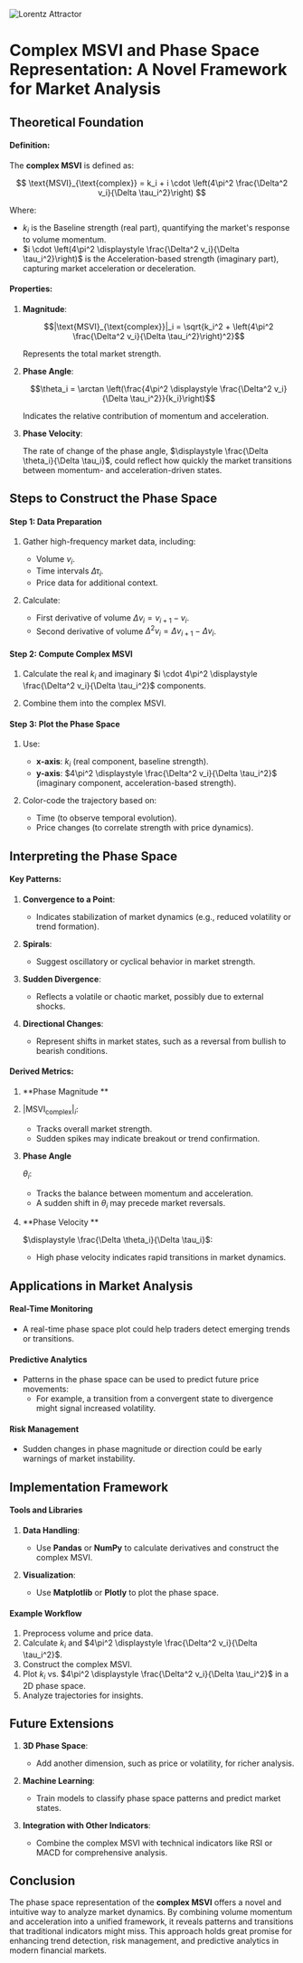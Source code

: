 ![Lorentz Attractor](./images/complex.png)

# Complex MSVI and Phase Space Representation: A Novel Framework for Market Analysis

## Theoretical Foundation

#### Definition:
The **complex MSVI** is defined as:

$$ \text{MSVI}_{\text{complex}} = k_i + i \cdot \left(4\pi^2 \frac{\Delta^2 v_i}{\Delta \tau_i^2}\right) $$

Where:

- $k_i$ is the  Baseline strength (real part), quantifying the market's response to volume momentum.
- $i \cdot \left(4\pi^2 \displaystyle \frac{\Delta^2 v_i}{\Delta \tau_i^2}\right)$ is the  Acceleration-based strength (imaginary part), capturing market acceleration or deceleration.

#### Properties:

1. **Magnitude**:
   
   $$|\text{MSVI}_{\text{complex}}|_i = \sqrt{k_i^2 + \left(4\pi^2 \frac{\Delta^2 v_i}{\Delta \tau_i^2}\right)^2}$$

   Represents the total market strength.

2. **Phase Angle**:
   
   $$\theta_i = \arctan \left(\frac{4\pi^2 \displaystyle \frac{\Delta^2 v_i}{\Delta  \tau_i^2}}{k_i}\right)$$

   Indicates the relative contribution of momentum and acceleration.

3. **Phase Velocity**:
   
   The rate of change of the phase angle, $\displaystyle \frac{\Delta \theta_i}{\Delta \tau_i}$, could reflect how quickly the market transitions between momentum- and acceleration-driven states.



## Steps to Construct the Phase Space

#### Step 1: Data Preparation
1. Gather high-frequency market data, including:

    - Volume $v_i$.
    - Time intervals $\Delta \tau_i$.
    - Price data for additional context.

2. Calculate:

    - First derivative of volume $\Delta v_i = v_{i+1} - v_i$.
    - Second derivative of volume $\Delta^2 v_i = \Delta v_{i+1} - \Delta v_i$.

#### Step 2: Compute Complex MSVI

1. Calculate the real $k_i$ and imaginary $i \cdot 4\pi^2 \displaystyle \frac{\Delta^2 v_i}{\Delta \tau_i^2}$ components.

2. Combine them into the complex MSVI.

#### Step 3: Plot the Phase Space

1. Use:

    - **x-axis**: $k_i$ (real component, baseline strength).
    - **y-axis**: $4\pi^2 \displaystyle \frac{\Delta^2 v_i}{\Delta \tau_i^2}$ (imaginary component, acceleration-based strength).

2. Color-code the trajectory based on:

    - Time (to observe temporal evolution).
    - Price changes (to correlate strength with price dynamics).



##  Interpreting the Phase Space

#### Key Patterns:
1. **Convergence to a Point**:

    - Indicates stabilization of market dynamics (e.g., reduced volatility or trend formation).

2. **Spirals**:

    - Suggest oscillatory or cyclical behavior in market strength.

3. **Sudden Divergence**:

    - Reflects a volatile or chaotic market, possibly due to external shocks.

4. **Directional Changes**:

    - Represent shifts in market states, such as a reversal from bullish to bearish conditions.

#### Derived Metrics:

1. **Phase Magnitude ** 
2. 
     $|\text{MSVI}_{\text{complex}}|_i$:

    - Tracks overall market strength.
    - Sudden spikes may indicate breakout or trend confirmation.

3. **Phase Angle** 
   
   $\theta_i$:

    - Tracks the balance between momentum and acceleration.
    - A sudden shift in $\theta_i$ may precede market reversals.

4. **Phase Velocity ** 
    
    $\displaystyle \frac{\Delta \theta_i}{\Delta \tau_i}$:

    - High phase velocity indicates rapid transitions in market dynamics.



##  Applications in Market Analysis

#### Real-Time Monitoring
- A real-time phase space plot could help traders detect emerging trends or transitions.

#### Predictive Analytics
- Patterns in the phase space can be used to predict future price movements:
    - For example, a transition from a convergent state to divergence might signal increased volatility.

#### Risk Management
- Sudden changes in phase magnitude or direction could be early warnings of market instability.



##  Implementation Framework

#### Tools and Libraries
1. **Data Handling**:
    - Use **Pandas** or **NumPy** to calculate derivatives and construct the complex MSVI.

2. **Visualization**:
    - Use **Matplotlib** or **Plotly** to plot the phase space.

#### Example Workflow
1. Preprocess volume and price data.
2. Calculate $k_i$ and $4\pi^2 \displaystyle \frac{\Delta^2 v_i}{\Delta \tau_i^2}$.
3. Construct the complex MSVI.
4. Plot $k_i$ vs. $4\pi^2 \displaystyle \frac{\Delta^2 v_i}{\Delta \tau_i^2}$ in a 2D phase space.
5. Analyze trajectories for insights.



##  Future Extensions

1. **3D Phase Space**:
    - Add another dimension, such as price or volatility, for richer analysis.

2. **Machine Learning**:
    - Train models to classify phase space patterns and predict market states.

3. **Integration with Other Indicators**:
    - Combine the complex MSVI with technical indicators like RSI or MACD for comprehensive analysis.



## Conclusion

The phase space representation of the **complex MSVI** offers a novel and intuitive way to analyze market dynamics. By combining volume momentum and acceleration into a unified framework, it reveals patterns and transitions that traditional indicators might miss. This approach holds great promise for enhancing trend detection, risk management, and predictive analytics in modern financial markets.


